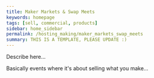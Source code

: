 ```yaml
---
title: Maker Markets & Swap Meets
keywords: homepage
tags: [sell, commercial, products]
sidebar: home_sidebar
permalink: /hosting_making/maker_markets_swap_meets
summary: THIS IS A TEMPLATE, PLEASE UPDATE :)
---
```


Describe here...

Basically events where it's about selling what you make...
